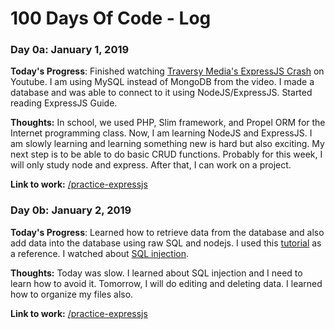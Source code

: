 # 100 Days Of Code - Log

### Day 0a: January 1, 2019


**Today's Progress**: Finished watching [Traversy Media's ExpressJS Crash](https://www.youtube.com/watch?v=gnsO8-xJ8rs) on Youtube. I am using MySQL instead of MongoDB from the video. I made a database and was able to connect to it using NodeJS/ExpressJS. Started reading ExpressJS Guide.   

**Thoughts:** In school, we used PHP, Slim framework, and Propel ORM for the Internet programming class. Now, I am learning NodeJS and ExpressJS. I am slowly learning and learning something new is hard but also exciting. My next step is to be able to do basic CRUD functions. Probably for this week, I will only study node and express. After that, I can work on a project. 

**Link to work:** [/practice-expressjs](https://github.com/carminaedrozo/practice-expressjs)


### Day 0b: January 2, 2019

**Today's Progress**: Learned how to retrieve data from the database and also add data into the database using raw SQL and nodejs. I used this [tutorial](https://dev.to/achowba/build-a-simple-app-using-node-js-and-mysql-19me) as a reference. I watched about [SQL injection](https://www.youtube.com/watch?v=ciNHn38EyRc).

**Thoughts:** Today was slow. I learned about SQL injection and I need to learn how to avoid it. Tomorrow, I will do editing and deleting data. I learned how to organize my files also.

**Link to work:** [/practice-expressjs](https://github.com/carminaedrozo/practice-expressjs)